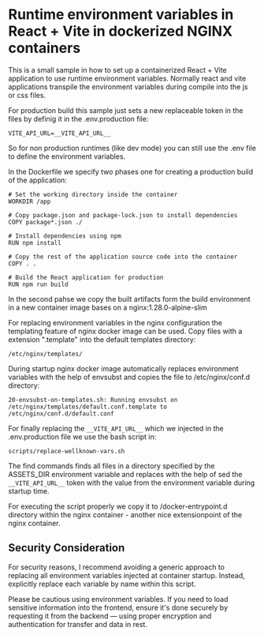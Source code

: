 # Runtime environment variables in React + Vite in dockerized NGINX containers

This is a small sample in how to set up a containerized React + Vite application to use runtime environment variables.
Normally react and vite applications transpile the environment variables during compile into the js or css files.

For production build this sample just sets a new replaceable token in the files by definig it in the .env.production file:

```
VITE_API_URL=__VITE_API_URL__
```

So for non production runtimes (like dev mode) you can still use the .env file to define the environment variables.

In the Dockerfile we specify two phases one for creating a production build of the application:

```
# Set the working directory inside the container
WORKDIR /app

# Copy package.json and package-lock.json to install dependencies
COPY package*.json ./

# Install dependencies using npm
RUN npm install

# Copy the rest of the application source code into the container
COPY . .

# Build the React application for production
RUN npm run build
```

In the second pahse we copy the built artifacts form the build environment in a new container image bases on a nginx:1.28.0-alpine-slim

For replacing environment variables in the nginx configuration the templating feature of nginx docker image can be used. Copy files with a extension ".template" into the default templates directory: 
```
/etc/nginx/templates/
```
During startup nginx docker image automatically replaces environment variables with the help of envsubst and copies the file to /etc/nginx/conf.d directory:

```
20-envsubst-on-templates.sh: Running envsubst on /etc/nginx/templates/default.conf.template to /etc/nginx/conf.d/default.conf
```

For finally replacing the ```__VITE_API_URL__``` which we injected in the .env.production file we use the bash script in: 

```
scripts/replace-wellknown-vars.sh
```

The find commands finds all files in a directory specified by the ASSETS_DIR environment variable and replaces with the help of sed the ```__VITE_API_URL__``` token with the value from the environment variable during startup time.

For executing the script properly we copy it to /docker-entrypoint.d directory within the nginx container - another nice extensionpoint of the nginx container.

## Security Consideration

For security reasons, I recommend avoiding a generic approach to replacing all environment variables injected at container startup. Instead, explicitly replace each variable by name within this script.

Please be cautious using environment variables. If you need to load sensitive information into the frontend, ensure it's done securely by requesting it from the backend — using proper encryption and authentication for transfer and data in rest.

